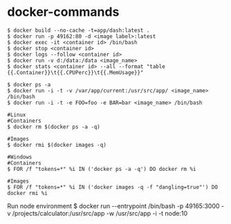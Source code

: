 # docker-commands

```
$ docker build --no-cache -t=app/dash:latest .
$ docker run -p 49162:80 -d <image label>:latest
$ docker exec -it <container id> /bin/bash
$ docker stop <container id>
$ docker logs --follow <container id>
$ docker run -v d:/data:/data <image_name>
$ docker stats <container id> --all --format "table {{.Container}}\t{{.CPUPerc}}\t{{.MemUsage}}"

$ docker ps -a
$ docker run -i -t -v /var/app/current:/usr/src/app/ <image_name> /bin/bash
$ docker run -i -t -e FOO=foo -e BAR=bar <image_name> /bin/bash

#Linux
#Containers
$ docker rm $(docker ps -a -q)

#Images
$ docker rmi $(docker images -q)

#Windows
#Containers
$ FOR /f "tokens=*" %i IN ('docker ps -a -q') DO docker rm %i

#Images
$ FOR /f "tokens=*" %i IN ('docker images -q -f "dangling=true"') DO docker rmi %i

```

Run node environment
$ docker run --entrypoint /bin/bash -p 49165:3000 -v /projects/calculator:/usr/src/app -w /usr/src/app  -i -t node:10
